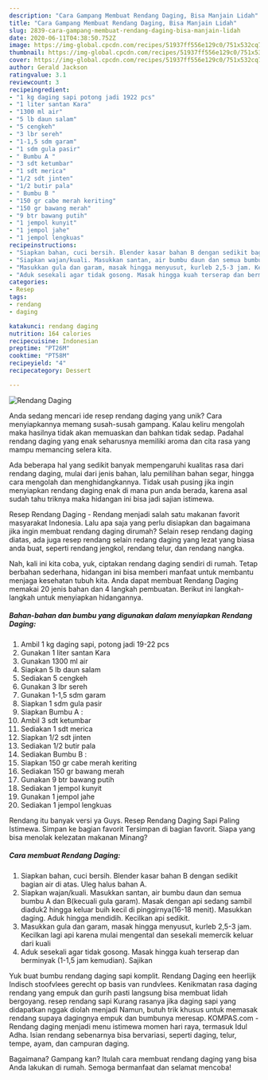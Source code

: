 ```yaml
---
description: "Cara Gampang Membuat Rendang Daging, Bisa Manjain Lidah"
title: "Cara Gampang Membuat Rendang Daging, Bisa Manjain Lidah"
slug: 2839-cara-gampang-membuat-rendang-daging-bisa-manjain-lidah
date: 2020-06-11T04:38:50.752Z
image: https://img-global.cpcdn.com/recipes/51937ff556e129c0/751x532cq70/rendang-daging-foto-resep-utama.jpg
thumbnail: https://img-global.cpcdn.com/recipes/51937ff556e129c0/751x532cq70/rendang-daging-foto-resep-utama.jpg
cover: https://img-global.cpcdn.com/recipes/51937ff556e129c0/751x532cq70/rendang-daging-foto-resep-utama.jpg
author: Gerald Jackson
ratingvalue: 3.1
reviewcount: 3
recipeingredient:
- "1 kg daging sapi potong jadi 1922 pcs"
- "1 liter santan Kara"
- "1300 ml air"
- "5 lb daun salam"
- "5 cengkeh"
- "3 lbr sereh"
- "1-1,5 sdm garam"
- "1 sdm gula pasir"
- " Bumbu A "
- "3 sdt ketumbar"
- "1 sdt merica"
- "1/2 sdt jinten"
- "1/2 butir pala"
- " Bumbu B "
- "150 gr cabe merah keriting"
- "150 gr bawang merah"
- "9 btr bawang putih"
- "1 jempol kunyit"
- "1 jempol jahe"
- "1 jempol lengkuas"
recipeinstructions:
- "Siapkan bahan, cuci bersih. Blender kasar bahan B dengan sedikit bagian air di atas. Uleg halus bahan A."
- "Siapkan wajan/kuali. Masukkan santan, air bumbu daun dan semua bumbu A dan B(kecuali gula garam). Masak dengan api sedang sambil diaduk2 hingga keluar buih kecil di pinggirnya(16-18 menit). Masukkan daging. Aduk hingga mendidih. Kecilkan api sedikit."
- "Masukkan gula dan garam, masak hingga menyusut, kurleb 2,5-3 jam. Kecilkan lagi api karena mulai mengental dan sesekali memercik keluar dari kuali"
- "Aduk sesekali agar tidak gosong. Masak hingga kuah terserap dan berminyak (1-1,5 jam kemudian). Sajikan"
categories:
- Resep
tags:
- rendang
- daging

katakunci: rendang daging 
nutrition: 164 calories
recipecuisine: Indonesian
preptime: "PT26M"
cooktime: "PT58M"
recipeyield: "4"
recipecategory: Dessert

---
```



![Rendang Daging](https://img-global.cpcdn.com/recipes/51937ff556e129c0/751x532cq70/rendang-daging-foto-resep-utama.jpg)

Anda sedang mencari ide resep rendang daging yang unik? Cara menyiapkannya memang susah-susah gampang. Kalau keliru mengolah maka hasilnya tidak akan memuaskan dan bahkan tidak sedap. Padahal rendang daging yang enak seharusnya memiliki aroma dan cita rasa yang mampu memancing selera kita.

Ada beberapa hal yang sedikit banyak mempengaruhi kualitas rasa dari rendang daging, mulai dari jenis bahan, lalu pemilihan bahan segar, hingga cara mengolah dan menghidangkannya. Tidak usah pusing jika ingin menyiapkan rendang daging enak di mana pun anda berada, karena asal sudah tahu triknya maka hidangan ini bisa jadi sajian istimewa.

Resep Rendang Daging - Rendang menjadi salah satu makanan favorit masyarakat Indonesia. Lalu apa saja yang perlu disiapkan dan bagaimana jika ingin membuat rendang daging dirumah? Selain resep rendang daging diatas, ada juga resep rendang selain redang daging yang lezat yang biasa anda buat, seperti rendang jengkol, rendang telur, dan rendang nangka.


Nah, kali ini kita coba, yuk, ciptakan rendang daging sendiri di rumah. Tetap berbahan sederhana, hidangan ini bisa memberi manfaat untuk membantu menjaga kesehatan tubuh kita. Anda dapat membuat Rendang Daging memakai 20 jenis bahan dan 4 langkah pembuatan. Berikut ini langkah-langkah untuk menyiapkan hidangannya.

<!--inarticleads1-->

##### Bahan-bahan dan bumbu yang digunakan dalam menyiapkan Rendang Daging:

1. Ambil 1 kg daging sapi, potong jadi 19-22 pcs
1. Gunakan 1 liter santan Kara
1. Gunakan 1300 ml air
1. Siapkan 5 lb daun salam
1. Sediakan 5 cengkeh
1. Gunakan 3 lbr sereh
1. Gunakan 1-1,5 sdm garam
1. Siapkan 1 sdm gula pasir
1. Siapkan  Bumbu A :
1. Ambil 3 sdt ketumbar
1. Sediakan 1 sdt merica
1. Siapkan 1/2 sdt jinten
1. Sediakan 1/2 butir pala
1. Sediakan  Bumbu B :
1. Siapkan 150 gr cabe merah keriting
1. Sediakan 150 gr bawang merah
1. Gunakan 9 btr bawang putih
1. Sediakan 1 jempol kunyit
1. Gunakan 1 jempol jahe
1. Sediakan 1 jempol lengkuas


Rendang itu banyak versi ya Guys. Resep Rendang Daging Sapi Paling Istimewa. Simpan ke bagian favorit Tersimpan di bagian favorit. Siapa yang bisa menolak kelezatan makanan Minang? 

<!--inarticleads2-->

##### Cara membuat Rendang Daging:

1. Siapkan bahan, cuci bersih. Blender kasar bahan B dengan sedikit bagian air di atas. Uleg halus bahan A.
1. Siapkan wajan/kuali. Masukkan santan, air bumbu daun dan semua bumbu A dan B(kecuali gula garam). Masak dengan api sedang sambil diaduk2 hingga keluar buih kecil di pinggirnya(16-18 menit). Masukkan daging. Aduk hingga mendidih. Kecilkan api sedikit.
1. Masukkan gula dan garam, masak hingga menyusut, kurleb 2,5-3 jam. Kecilkan lagi api karena mulai mengental dan sesekali memercik keluar dari kuali
1. Aduk sesekali agar tidak gosong. Masak hingga kuah terserap dan berminyak (1-1,5 jam kemudian). Sajikan


Yuk buat bumbu rendang daging sapi komplit. Rendang Daging een heerlijk Indisch stoofvlees gerecht op basis van rundvlees. Kenikmatan rasa daging rendang yang empuk dan gurih pasti langsung bisa membuat lidah bergoyang. resep rendang sapi Kurang rasanya jika daging sapi yang didapatkan nggak diolah menjadi Namun, butuh trik khusus untuk memasak rendang supaya dagingnya empuk dan bumbunya meresap. KOMPAS.com - Rendang daging menjadi menu istimewa momen hari raya, termasuk Idul Adha. Isian rendang sebenarnya bisa bervariasi, seperti daging, telur, tempe, ayam, dan campuran daging. 

Bagaimana? Gampang kan? Itulah cara membuat rendang daging yang bisa Anda lakukan di rumah. Semoga bermanfaat dan selamat mencoba!
